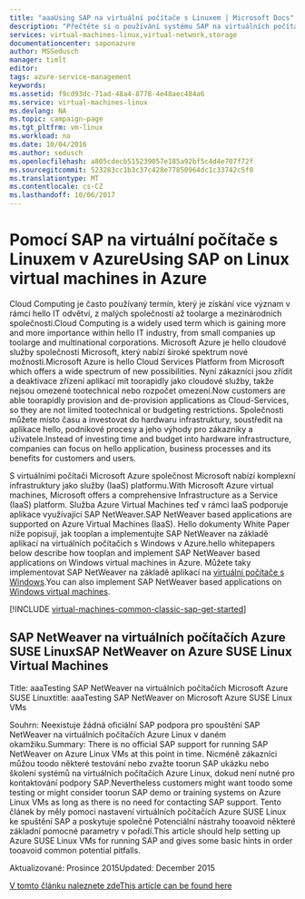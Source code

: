 ```yaml
---
title: "aaaUsing SAP na virtuální počítače s Linuxem | Microsoft Docs"
description: "Přečtěte si o používání systému SAP na virtuálních počítačích s Linuxem v prostředí Microsoft Azure."
services: virtual-machines-linux,virtual-network,storage
documentationcenter: saponazure
author: MSSedusch
manager: timlt
editor: 
tags: azure-service-management
keywords: 
ms.assetid: f9cd93dc-71ad-48a4-8778-4e48aec484a6
ms.service: virtual-machines-linux
ms.devlang: NA
ms.topic: campaign-page
ms.tgt_pltfrm: vm-linux
ms.workload: na
ms.date: 10/04/2016
ms.author: sedusch
ms.openlocfilehash: a805cdecb515239057e185a92bf5c4d4e707f72f
ms.sourcegitcommit: 523283cc1b3c37c428e77850964dc1c33742c5f0
ms.translationtype: MT
ms.contentlocale: cs-CZ
ms.lasthandoff: 10/06/2017
---
```

# <a name="using-sap-on-linux-virtual-machines-in-azure"></a><span data-ttu-id="544dd-103">Pomocí SAP na virtuální počítače s Linuxem v Azure</span><span class="sxs-lookup"><span data-stu-id="544dd-103">Using SAP on Linux virtual machines in Azure</span></span>
<span data-ttu-id="544dd-104">Cloud Computing je často používaný termín, který je získání více význam v rámci hello IT odvětví, z malých společností až toolarge a mezinárodních společnosti.</span><span class="sxs-lookup"><span data-stu-id="544dd-104">Cloud Computing is a widely used term which is gaining more and more importance within hello IT industry, from small companies up toolarge and multinational corporations.</span></span> <span data-ttu-id="544dd-105">Microsoft Azure je hello cloudové služby společnosti Microsoft, který nabízí široké spektrum nové možnosti.</span><span class="sxs-lookup"><span data-stu-id="544dd-105">Microsoft Azure is hello Cloud Services Platform from Microsoft which offers a wide spectrum of new possibilities.</span></span> <span data-ttu-id="544dd-106">Nyní zákazníci jsou zřídit a deaktivace zřízení aplikací mít toorapidly jako cloudové služby, takže nejsou omezené tootechnical nebo rozpočet omezení.</span><span class="sxs-lookup"><span data-stu-id="544dd-106">Now customers are able toorapidly provision and de-provision applications as Cloud-Services, so they are not limited tootechnical or budgeting restrictions.</span></span> <span data-ttu-id="544dd-107">Společnosti můžete místo času a investovat do hardwaru infrastruktury, soustředit na aplikace hello, podnikové procesy a jeho výhody pro zákazníky a uživatele.</span><span class="sxs-lookup"><span data-stu-id="544dd-107">Instead of investing time and budget into hardware infrastructure, companies can focus on hello application, business processes and its benefits for customers and users.</span></span>

<span data-ttu-id="544dd-108">S virtuálními počítači Microsoft Azure společnost Microsoft nabízí komplexní infrastruktury jako služby (IaaS) platformu.</span><span class="sxs-lookup"><span data-stu-id="544dd-108">With Microsoft Azure virtual machines, Microsoft offers a comprehensive Infrastructure as a Service (IaaS) platform.</span></span> <span data-ttu-id="544dd-109">Služba Azure Virtual Machines teď v rámci IaaS podporuje aplikace využívající SAP NetWeaver.</span><span class="sxs-lookup"><span data-stu-id="544dd-109">SAP NetWeaver based applications are supported on Azure Virtual Machines (IaaS).</span></span> <span data-ttu-id="544dd-110">Hello dokumenty White Paper níže popisují, jak tooplan a implementujte SAP NetWeaver na základě aplikací na virtuálních počítačích s Windows v Azure.</span><span class="sxs-lookup"><span data-stu-id="544dd-110">hello whitepapers below describe how tooplan and implement SAP NetWeaver based applications on Windows virtual machines in Azure.</span></span> <span data-ttu-id="544dd-111">Můžete taky implementovat SAP NetWeaver na základě aplikací na [virtuální počítače s Windows](../../windows/classic/sap-get-started.md?toc=%2fazure%2fvirtual-machines%2fwindows%2fclassic%2ftoc.json).</span><span class="sxs-lookup"><span data-stu-id="544dd-111">You can also implement SAP NetWeaver based applications on [Windows virtual machines](../../windows/classic/sap-get-started.md?toc=%2fazure%2fvirtual-machines%2fwindows%2fclassic%2ftoc.json).</span></span>

[!INCLUDE [virtual-machines-common-classic-sap-get-started](../../../../includes/virtual-machines-common-classic-sap-get-started.md)]

## <a name="sap-netweaver-on-azure-suse-linux-virtual-machines"></a><span data-ttu-id="544dd-112">SAP NetWeaver na virtuálních počítačích Azure SUSE Linux</span><span class="sxs-lookup"><span data-stu-id="544dd-112">SAP NetWeaver on Azure SUSE Linux Virtual Machines</span></span>
<span data-ttu-id="544dd-113">Title: aaaTesting SAP NetWeaver na virtuálních počítačích Microsoft Azure SUSE Linux</span><span class="sxs-lookup"><span data-stu-id="544dd-113">title: aaaTesting SAP NetWeaver on Microsoft Azure SUSE Linux VMs</span></span>

<span data-ttu-id="544dd-114">Souhrn: Neexistuje žádná oficiální SAP podpora pro spouštění SAP NetWeaver na virtuálních počítačích Azure Linux v daném okamžiku.</span><span class="sxs-lookup"><span data-stu-id="544dd-114">Summary: There is no official SAP support for running SAP NetWeaver on Azure Linux VMs at this point in time.</span></span> <span data-ttu-id="544dd-115">Nicméně zákazníci můžou toodo některé testování nebo zvažte toorun SAP ukázku nebo školení systémů na virtuálních počítačích Azure Linux, dokud není nutné pro kontaktování podpory SAP.</span><span class="sxs-lookup"><span data-stu-id="544dd-115">Nevertheless customers might want toodo some testing or might consider toorun SAP demo or training systems on Azure Linux VMs as long as there is no need for contacting SAP support.</span></span> <span data-ttu-id="544dd-116">Tento článek by měly pomoci nastavení virtuálních počítačích Azure SUSE Linux ke spuštění SAP a poskytuje společné Potenciální nástrahy tooavoid některé základní pomocné parametry v pořadí.</span><span class="sxs-lookup"><span data-stu-id="544dd-116">This article should help setting up Azure SUSE Linux VMs for running SAP and gives some basic hints in order tooavoid common potential pitfalls.</span></span>

<span data-ttu-id="544dd-117">Aktualizované: Prosince 2015</span><span class="sxs-lookup"><span data-stu-id="544dd-117">Updated: December 2015</span></span>

[<span data-ttu-id="544dd-118">V tomto článku naleznete zde</span><span class="sxs-lookup"><span data-stu-id="544dd-118">This article can be found here</span></span>](../../virtual-machines-linux-sap-on-suse-quickstart.md?toc=%2fazure%2fvirtual-machines%2flinux%2ftoc.json)

